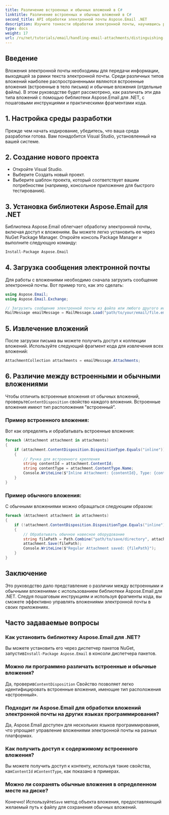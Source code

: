 ```yaml
---
title: Различение встроенных и обычных вложений в C#
linktitle: Различение встроенных и обычных вложений в C#
second_title: API обработки электронной почты Aspose.Email .NET
description: Изучите тонкости обработки электронной почты, научившись различать встроенные и обычные вложения с помощью библиотеки Aspose.Email для .NET. Это всеобъемлющее руководство содержит пошаговые инструкции.
type: docs
weight: 17
url: /ru/net/tutorials/email/handling-email-attachments/distinguishing-inline-and-regular-attachments-in-csharp/
---
```

## Введение

Вложения электронной почты необходимы для передачи информации, выходящей за рамки текста электронной почты. Среди различных типов вложений наиболее распространенными являются встроенные вложения (встроенные в тело письма) и обычные вложения (отдельные файлы). В этом руководстве будет рассмотрено, как различать эти два типа вложений с помощью библиотеки Aspose.Email для .NET, с пошаговыми инструкциями и практическими фрагментами кода.

## 1. Настройка среды разработки

Прежде чем начать кодирование, убедитесь, что ваша среда разработки готова. Вам понадобится Visual Studio, установленный на вашей системе. 

## 2. Создание нового проекта

- Откройте Visual Studio.
- Выберите Создать новый проект.
- Выберите шаблон проекта, который соответствует вашим потребностям (например, консольное приложение для быстрого тестирования).

## 3. Установка библиотеки Aspose.Email для .NET

Библиотека Aspose.Email облегчает обработку электронной почты, включая доступ к вложениям. Вы можете легко установить ее через NuGet Package Manager. Откройте консоль Package Manager и выполните следующую команду:

```bash
Install-Package Aspose.Email
```

## 4. Загрузка сообщения электронной почты

Для работы с вложениями необходимо сначала загрузить сообщение электронной почты. Вот пример того, как это сделать:

```csharp
using Aspose.Email;
using Aspose.Email.Exchange;

// Загрузить сообщение электронной почты из файла или любого другого источника
MailMessage emailMessage = MailMessage.Load("path/to/your/email/file.eml");
```

## 5. Извлечение вложений

После загрузки письма вы можете получить доступ к коллекции вложений. Используйте следующий фрагмент кода для извлечения всех вложений:

```csharp
AttachmentCollection attachments = emailMessage.Attachments;
```

## 6. Различие между встроенными и обычными вложениями

 Чтобы отличить встроенные вложения от обычных вложений, проверьте`ContentDisposition` свойство каждого вложения. Встроенные вложения имеют тип расположения "встроенный".

### Пример встроенного вложения:

Вот как определять и обрабатывать встроенные вложения:

```csharp
foreach (Attachment attachment in attachments)
{
    if (attachment.ContentDisposition.DispositionType.Equals("inline"))
    {
        // Ручка для встроенного крепления
        string contentId = attachment.ContentId;
        string contentType = attachment.ContentType.Name;
        Console.WriteLine($"Inline Attachment: {contentId}, Type: {contentType}");
    }
}
```

### Пример обычного вложения:

С обычными вложениями можно обращаться следующим образом:

```csharp
foreach (Attachment attachment in attachments)
{
    if (!attachment.ContentDisposition.DispositionType.Equals("inline"))
    {
        // Обрабатывать обычное навесное оборудование
        string filePath = Path.Combine("path/to/save/directory", attachment.Name);
        attachment.Save(filePath);
        Console.WriteLine($"Regular Attachment saved: {filePath}");
    }
}
```

## Заключение

Это руководство дало представление о различии между встроенными и обычными вложениями с использованием библиотеки Aspose.Email для .NET. Следуя пошаговым инструкциям и используя фрагменты кода, вы сможете эффективно управлять вложениями электронной почты в своих приложениях.

## Часто задаваемые вопросы

### Как установить библиотеку Aspose.Email для .NET?
 Вы можете установить его через диспетчер пакетов NuGet, запустив`Install-Package Aspose.Email` в консоли диспетчера пакетов.

### Можно ли программно различать встроенные и обычные вложения?
 Да, проверив`ContentDisposition` Свойство позволяет легко идентифицировать встроенные вложения, имеющие тип расположения «встроенный».

### Подходит ли Aspose.Email для обработки вложений электронной почты на других языках программирования?
Да, Aspose.Email доступен для нескольких языков программирования, что упрощает управление вложениями электронной почты на разных платформах.

### Как получить доступ к содержимому встроенного вложения?
 Вы можете получить доступ к контенту, используя такие свойства, как`ContentId` и`ContentType`, как показано в примерах.

### Можно ли сохранять обычные вложения в определенном месте на диске?
 Конечно! Используйте`Save` метод объекта вложения, предоставляющий желаемый путь к файлу для сохранения обычных вложений.